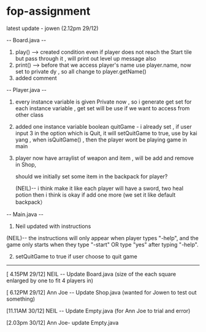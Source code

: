 # fop-assignment

latest update - jowen (2.12pm 29/12)

-- Board.java --

   1. play() --> created condition even if player does not reach the Start tile but pass through it , will print out level up message also
   2. print() --> before that we access player's name use player.name, now set to private dy , so all change to player.getName()
   3. added comment

-- Player.java -- 

   1. every instance variable is given Private now , so i generate get set for each instance variable , get set will be use if we want to access from other class
   2. added one instance variable boolean quitGame - i already set , if user input 3 in the option which is Quit, it will setQuitGame to true, 
                                                     use by kai yang , when isQuitGame() , then the player wont be playing game in main
   3. player now have arraylist of weapon and item , will be add and remove in Shop, 
      
      should we initially set some item in the backpack for player?
      
      (NEIL)-- i think make it like each player will have a sword, two heal potion then i think is okay if add one more (we set it like default backpack） 
  
-- Main.java -- 

   1. Neil updated with instructions
   
   (NEIL)-- the instructions will only appear when player types "-help", and the game only starts when they type "-start" OR type "yes" after typing "-help".
   
   2. setQuitGame to true if user choose to quit game
   
-----------------------------------------------------------------------------------------------------------------------------------------------------------------------------
[ 4.15PM 29/12] 
NEIL -- Update Board.java (size of the each square enlarged by one to fit 4 players in)

[ 6.12PM 29/12]
Ann Joe -- Update Shop.java (wanted for Jowen to test out something)

[11.11AM 30/12]
NEIL -- Update Empty.java (for Ann Joe to trial and error)

[2.03pm 30/12]
Ann Joe- update Empty.java 
